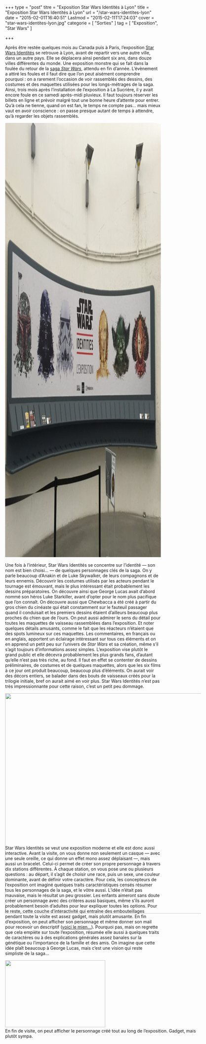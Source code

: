 +++
type = "post"
titre = "Exposition Star Wars Identités à Lyon"
title = "Exposition Star Wars Identités à Lyon"
url = "/star-wars-identites-lyon"
date = "2015-02-01T16:40:51"
Lastmod = "2015-02-11T17:24:03"
cover = "star-wars-identites-lyon.jpg"
categorie = [ "Sorties" ]
tag = [ "Exposition", "Star Wars" ]

+++

<p>Après être restée quelques mois au Canada puis à Paris, l&rsquo;exposition <a href="http://www.starwarsidentities.fr">Star Wars Identités</a> se retrouve à Lyon, avant de repartir vers une autre ville, dans un autre pays. Elle se déplacera ainsi pendant six ans, dans douze villes différentes du monde. Une exposition monstre qui se fait dans la foulée du retour de la <a href="http://voiretmanger.fr/saga/star-wars/">saga <em>Star Wars</em></a>, attendu en fin d&rsquo;année. L&rsquo;évènement a attiré les foules et il faut dire que l&rsquo;on peut aisément comprendre pourquoi : on a rarement l&rsquo;occasion de voir rassemblés des dessins, des costumes et des maquettes utilisées pour les longs-métrages de la saga. Ainsi, trois mois après l&rsquo;installation de l&rsquo;exposition à La Sucrière, il y avait encore foule en ce samedi après-midi pluvieux. Il faut toujours réserver les billets en ligne et prévoir malgré tout une bonne heure d&rsquo;attente pour entrer. Qu&rsquo;à cela ne tienne, quand on est fan, le temps ne compte pas… mais mieux vaut en avoir conscience : on passe presque autant de temps à attendre, qu&rsquo;à regarder les objets rassemblés.</p>
<img src="star-wars-identites-sucriere.jpg" alt="star-wars-identites-sucriere" width="2100" height="1400" class="aligncenter size-full wp-image-13055" />
<p>Une fois à l&rsquo;intérieur, Star Wars Identités se concentre sur l&rsquo;identité — son nom est bien choisi… — de quelques personnages clés de la saga. On y parle beaucoup d&rsquo;Anakin et de Luke Skywalker, de leurs compagnons et de leurs ennemis. Découvrir les costumes utilisés par les acteurs pendant le tournage est émouvant, mais le plus intéressant était probablement les dessins préparatoires. On découvre ainsi que George Lucas avait d&rsquo;abord nommé son héros Luke Starkiller, avant d&rsquo;opter pour le nom plus pacifique que l&rsquo;on connaît. On découvre aussi que Chewbacca a été créé à partir du gros chien du cinéaste qui était constamment sur le fauteuil passager quand il conduisait et les premiers dessins étaient d&rsquo;ailleurs beaucoup plus proches du chien que de l&rsquo;ours. On peut aussi admirer le sens du détail pour toutes les maquettes de vaisseau rassemblées dans l&rsquo;exposition. Et noter quelques détails amusants, comme le fait que les réacteurs n&rsquo;étaient que des spots lumineux sur ces maquettes. Les commentaires, en français ou en anglais, apportent un éclairage intéressant sur tous ces éléments et on en apprend un petit peu sur l&rsquo;univers de <em>Star Wars</em> et sa création, même s&rsquo;il s&rsquo;agit toujours d&rsquo;informations assez simples. L&rsquo;exposition vise plutôt le grand public et elle décevra probablement les plus grands fans, d&rsquo;autant qu&rsquo;elle n&rsquo;est pas très riche, au fond. Il faut en effet se contenter de dessins préliminaires, de costumes et de quelques maquettes, alors que les six films à ce jour ont produit beaucoup, beaucoup plus d&rsquo;éléments. On aurait voir des décors entiers, se balader dans des bouts de vaisseaux créés pour la trilogie initiale, bref on aurait aimé en voir plus. Star Wars Identités n&rsquo;est pas très impressionnante pour cette raison, c&rsquo;est un petit peu dommage.</p>
<div class="tiled-gallery type-rectangular tiled-gallery-unresized" data-original-width="950" data-carousel-extra='{&quot;blog_id&quot;:1,&quot;permalink&quot;:&quot;http:\/\/voiretmanger.fr\/star-wars-identites-lyon\/&quot;,&quot;likes_blog_id&quot;:41913266}' > <div class="gallery-row" style="width: 950px; height: 476px;" data-original-width="950" data-original-height="476" > <div class="gallery-group images-1" style="width: 634px; height: 476px;" data-original-width="634" data-original-height="476" > <div class="tiled-gallery-item tiled-gallery-item-large"> <a href="http://voiretmanger.fr/star-wars-identites-lyon/star-wars-identites-boba-fett/" border="0"> <img data-attachment-id="13029" data-orig-file="http://voiretmanger.fr/wp-content/2015/02/star-wars-identites-boba-fett.jpg" data-orig-size="3264,2448" data-comments-opened="1" data-image-meta="{&quot;aperture&quot;:&quot;0&quot;,&quot;credit&quot;:&quot;&quot;,&quot;camera&quot;:&quot;&quot;,&quot;caption&quot;:&quot;&quot;,&quot;created_timestamp&quot;:&quot;0&quot;,&quot;copyright&quot;:&quot;&quot;,&quot;focal_length&quot;:&quot;0&quot;,&quot;iso&quot;:&quot;0&quot;,&quot;shutter_speed&quot;:&quot;0&quot;,&quot;title&quot;:&quot;&quot;,&quot;orientation&quot;:&quot;0&quot;}" data-image-title="Star Wars Identités : Boba Fett" data-image-description="" data-medium-file="http://voiretmanger.fr/wp-content/2015/02/star-wars-identites-boba-fett-667x500.jpg" data-large-file="http://voiretmanger.fr/wp-content/2015/02/star-wars-identites-boba-fett-1600x1200.jpg" src="star-wars-identités-spot-vaisseau.jpg?w=946&#038;h=710&#038;crop=1" width="946" height="710" data-original-width="946" data-original-height="710" title="star-wars-identités-spot-vaisseau" alt="" style="width: 946px; height: 710px;" /> </a> </div> </div> <!-- close group --> </div> <!-- close row --> </div>
<p>Star Wars Identités se veut une exposition moderne et elle est donc aussi interactive. Avant la visite, on vous donne non seulement un casque — avec une seule oreille, ce qui donne un effet mono assez déplaisant —, mais aussi un bracelet. Celui-ci permet de créer son propre personnage à travers dix stations différentes. À chaque station, on vous pose une ou plusieurs questions : au départ, il s&rsquo;agit de choisir une race, puis un sexe, une couleur dominante, avant de définir votre caractère. Pour cela, les concepteurs de l&rsquo;exposition ont imaginé quelques traits caractéristiques censés résumer tous les personnages de la saga, et le vôtre aussi. L&rsquo;idée n&rsquo;était pas mauvaise, mais le résultat un peu grossier. Les enfants aimeront sans doute créer un personnage avec des critères aussi basiques, même s&rsquo;ils auront probablement besoin d&rsquo;adultes pour leur expliquer toutes les options. Pour le reste, cette couche d&rsquo;interactivité qui entraîne des embouteillages pendant toute la visite est assez gadget, mais plutôt amusante. En fin d&rsquo;exposition, on peut afficher son personnage et même donner son mail pour recevoir un descriptif (<a href="http://sw-id.com/54cd1c118819f">voici le mien…</a>). Pourquoi pas, mais on regrette que cela empiète sur toute l&rsquo;exposition, résumée elle aussi à quelques traits de caractères ou à des explications générales assez banales sur la génétique ou l&rsquo;importance de la famille et des amis. On imagine que cette idée plaît beaucoup à George Lucas, mais c&rsquo;est une vision qui reste simpliste de la saga…</p>
<div class="tiled-gallery type-rectangular tiled-gallery-unresized" data-original-width="950" data-carousel-extra='{&quot;blog_id&quot;:1,&quot;permalink&quot;:&quot;http:\/\/voiretmanger.fr\/star-wars-identites-lyon\/&quot;,&quot;likes_blog_id&quot;:41913266}' > <div class="gallery-row" style="width: 950px; height: 467px;" data-original-width="950" data-original-height="467" > <div class="gallery-group images-1" style="width: 622px; height: 467px;" data-original-width="622" data-original-height="467" > <div class="tiled-gallery-item tiled-gallery-item-large"> <a href="http://voiretmanger.fr/star-wars-identites-lyon/star-wars-identities-creation-personnage/" border="0"> <img data-attachment-id="13040" data-orig-file="http://voiretmanger.fr/wp-content/2015/02/star-wars-identities-creation-personnage.jpg" data-orig-size="3264,2448" data-comments-opened="1" data-image-meta="{&quot;aperture&quot;:&quot;0&quot;,&quot;credit&quot;:&quot;&quot;,&quot;camera&quot;:&quot;&quot;,&quot;caption&quot;:&quot;&quot;,&quot;created_timestamp&quot;:&quot;0&quot;,&quot;copyright&quot;:&quot;&quot;,&quot;focal_length&quot;:&quot;0&quot;,&quot;iso&quot;:&quot;0&quot;,&quot;shutter_speed&quot;:&quot;0&quot;,&quot;title&quot;:&quot;&quot;,&quot;orientation&quot;:&quot;0&quot;}" data-image-title="Star Wars Identités : création d&rsquo;un personnage" data-image-description="" data-medium-file="http://voiretmanger.fr/wp-content/2015/02/star-wars-identities-creation-personnage-667x500.jpg" data-large-file="http://voiretmanger.fr/wp-content/2015/02/star-wars-identities-creation-personnage-1600x1200.jpg" src="star-wars-identites-personnage.jpg?w=324&#038;h=216&#038;crop=1" width="324" height="216" data-original-width="324" data-original-height="216" title="Star Wars Identités : nouveaux personnages" alt="" style="width: 324px; height: 216px;" /> </a> <div class="tiled-gallery-caption"> En fin de visite, on peut afficher le personnage créé tout au long de l&rsquo;exposition. Gadget, mais plutôt sympa. </div> </div> </div> <!-- close group --> </div> <!-- close row --> </div>

